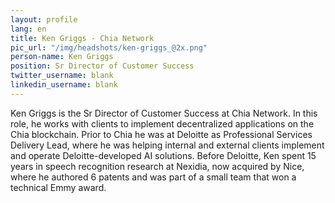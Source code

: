 ```yaml
---
layout: profile
lang: en
title: Ken Griggs - Chia Network
pic_url: "/img/headshots/ken-griggs_@2x.png"
person-name: Ken Griggs
position: Sr Director of Customer Success
twitter_username: blank
linkedin_username: blank
---
```


Ken Griggs is the Sr Director of Customer Success at Chia Network. In this role, he works with clients to implement decentralized applications on the Chia blockchain.  Prior to Chia he was at Deloitte as Professional Services Delivery Lead, where he was helping internal and external clients implement and operate Deloitte-developed AI solutions. Before Deloitte, Ken spent 15 years in speech recognition research at Nexidia, now acquired by Nice, where he authored 6 patents and was part of a small team that won a technical Emmy award.